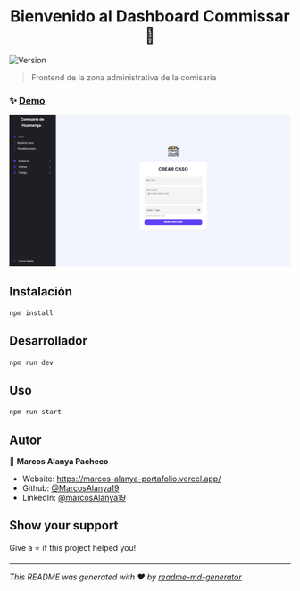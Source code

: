 <h1 align="center">Bienvenido al Dashboard Commissar 👋</h1>
<p>
  <img alt="Version" src="https://img.shields.io/badge/version-0.1.0-blue.svg?cacheSeconds=2592000" />
</p>

> Frontend de la zona administrativa de la comisaria

### ✨ [Demo](https://dashboard-commisary-next13.vercel.app/)

![Alt text](image.png)

## Instalación

```sh
npm install
```

## Desarrollador

```sh
npm run dev
```

## Uso

```sh
npm run start
```

## Autor

👤 **Marcos Alanya Pacheco**

- Website: https://marcos-alanya-portafolio.vercel.app/
- Github: [@MarcosAlanya19](https://github.com/MarcosAlanya19)
- LinkedIn: [@marcosAlanya19](https://linkedin.com/in/marcosAlanya19)

## Show your support

Give a ⭐️ if this project helped you!

---

_This README was generated with ❤️ by [readme-md-generator](https://github.com/kefranabg/readme-md-generator)_
